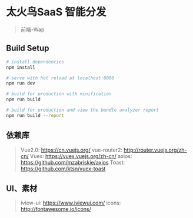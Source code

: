 # 太火鸟SaaS 智能分发

> 前端-Wap

## Build Setup

``` bash
# install dependencies
npm install

# serve with hot reload at localhost:8080
npm run dev

# build for production with minification
npm run build

# build for production and view the bundle analyzer report
npm run build --report
```

## 依赖库
> Vue2.0: https://cn.vuejs.org/
> vue-router2: http://router.vuejs.org/zh-cn/
> Vuex: https://vuex.vuejs.org/zh-cn/
> axios: https://github.com/mzabriskie/axios
> Toast: https://github.com/ktsn/vuex-toast


## UI、素材
> iview-ui: https://www.iviewui.com/
> icons: http://fontawesome.io/icons/
